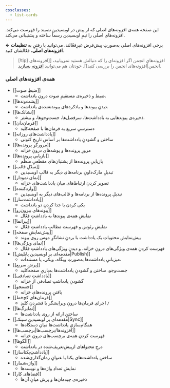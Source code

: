```yaml
---
cssclasses:
  - list-cards
---
```

این صفحه همه‌ی افزونه‌های اصلی که از پیش در اوبسیدین نصبند را فهرست می‌کند. افزونه‌های اصلی را تیمِ اوبسیدین رسماً ساخته و پشتیبانی می‌کند.

برخی افزونه‌های اصلی به‌صورتِ پیش‌فرض غیرِفعّالند. می‌توانید با رفتنِ به **تنظیمات ← افزونه‌های اصلی**، فعّالشان کنید.

> [!tip] افزونه‌های انجمن
> اگر افزونه‌ای را که دنبالش هستید نمی‌یابید، [[افزونه‌های انجمن|افزونه‌های انجمن را بررسی کنید]]. خودتان هم می‌توانید [افزونه بسازید](https://docs.obsidian.md/Plugins/Getting+started/Build+a+plugin).

### همه‌ی افزونه‌های اصلی

- [[ضبطِ صوت]]
	- ضبط و ذخیره‌ی مستقیمِ صوت درونِ یادداشت.
- [[پشت‌وندها]]
	- دیدنِ پیوندها و یادکردهای پیوندنشده‌ی یادداشت.
- [[نشانک‌ها]]
	- ذخیره‌ی پیوندهایی به یادداشت‌ها، سرفصل‌ها، جست‌وجوها، و بیشتر.
- [[فرمان‌دان]]
	- دسترسیِ سریع به فرمان‌ها با صفحه‌کلید
- [[یادداشت‌های روزانه]]
	- ساختن و گشودنِ یادداشت‌ها بر اساسِ تاریخِ کنونی
- [[مرورگرِ پرونده‌ها]]
	- مرورِ پرونده‌ها و پوشه‌های درونِ خزانه
- [[بازیابیِ پرونده‌ها]]
	- بازیابیِ پرونده‌ها از پشتبان‌های مقطعیِ منظّم
- [[مبدّلِ قالب]]
	- تبدیلِ مارک‌داونِ برنامه‌های دیگر به قالبِ اوبسیدین
- [[نمای نمودار]]
	- تصویر کردنِ ارتباط‌های میانِ یادداشت‌های خزانه
- [[واردکننده]]
	- تبدیلِ پرونده‌ها از برنامه‌ها و قالب‌های دیگر به اوبسیدین
- [[یادداشت‌ساز]]
	- یکی کردن یا جدا کردنِ دو یادداشت 
- [[پیوندهای بیرون‌رو]]
	- نمایشِ همه‌ی پیوندها به یادداشتِ فعّال
- [[پیرانما]]
	- نمایشِ رئوس و فهرست مطالبِ یادداشتِ فعّال 
- [[پیش‌نمایشِ صفحه]]
	- پیش‌نمایشِ محتویاتِ یک یادداشت با بردنِ نشانگرِ موس روی پیوند
- [[نمای ویژگی‌ها]]
	- فهرست کردنِ همه‌ی ویژگی‌های درونِ خزانه، و دیدنِ ویژگی‌های یادداشتِ فعّال
- [[مقدمه‌ای بر اوبسیدین پابلیش|Publish]]
	- میزبانیِ یادداشت‌ها به‌صورتِ وبگاه، ویکی، یا مستندات.
- [[پرشِ سریع]]
	- جست‌وجو، ساختن و گشودنِ یادداشت‌ها به‌یاریِ صفحه‌کلید
- [[یادداشتِ تصادفی]]
	- گشودنِ یادداشتِ تصادفی از خزانه
- [[جستجو]]
	- یافتنِ پرونده‌های خزانه
- [[فرمان‌های کج‌خط]]
	- اجرای فرمان‌ها درونِ ویرایشگر با فشردنِ کلیدِ `/`
- [[نمابرگ‌ها]]
	- ساختنِ ارائه از روی یادداشت‌ها
- [[مقدمه‌ای بر اوبسیدین سینک|Sync]]
	- همگام‌سازیِ یادداشت‌ها میانِ دستگاه‌ها
- [[افزونه‌ها/برچسب‌ها|برچسب‌ها]]
	- فهرست کردنِ همه‌ی برچسب‌های درونِ خزانه
- [[الگوها]]
	- درجِ محتواهای ازپیش‌تعریف‌شده در یادداشت
- [[یادداشتِ‌یکتاساز]]
	- ساختنِ یادداشت‌های یکتا با عنوانِ زمان‌گذاری‌شده
- [[واژه‌شمار]]
	- نمایشِ تعدادِ واژه‌ها و نویسه‌ها
- [[فضاهای کار]]
	- ذخیره‌ی چیدمان‌ها و پرش میانِ آن‌ها